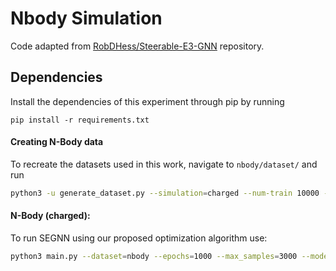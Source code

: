 # Nbody Simulation
Code adapted from [RobDHess/Steerable-E3-GNN](https://github.com/RobDHess/Steerable-E3-GNN/tree/main) repository.

## Dependencies
Install the dependencies of this experiment through pip by running
```
pip install -r requirements.txt
```

#### Creating N-Body data
To recreate the datasets used in this work, navigate to ```nbody/dataset/``` and run 
```bash
python3 -u generate_dataset.py --simulation=charged --num-train 10000 --seed 43 --suffix small
```

#### N-Body (charged):
To run SEGNN using our proposed optimization algorithm use: 
```bash
python3 main.py --dataset=nbody --epochs=1000 --max_samples=3000 --model=segnn --lmax_h=1 --lmax_attr=1 --layers=4 --hidden_features=64 --subspace_type=weightbalanced --norm=none --batch_size=100 --gpu=1 --weight_decay=1e-12 --augmentations --cycle --exp_name nbody_charged --log True
```

